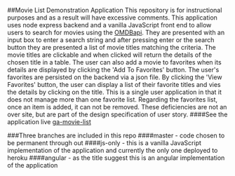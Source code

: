 ##Movie List Demonstration Application
This repository is for instructional purposes and as a result will have excessive comments.
This application uses node express backend and a vanilla JavaScript front end to allow users to search for movies using the [OMDBapi](http://www.omdbapi.com/). They are presented with an input box to enter a search string and after pressing enter or the search button they are presented a list of movie titles matching the criteria. The movie titles are clickable and when clicked will return the details of the chosen title in a table. The user can also add a movie to favorites when its details are displayed by clicking the 'Add To Favorites' button. The user's favorites are persisted on the backend via a json file. By clicking the 'View Favorites' button, the user can display a list of their favorite titles and vies the details by clicking on the title. This is a single user application in that it does not manage more than one favorite list. Regarding the favorites list, once an item is added, it can not be removed. These deficiencies are not an over site, but are part of the design specification of user story.
####See the application live
[ga-movie-list](https://ga-movie-list.herokuapp.com/)

    
###Three branches are included in this repo
####master - code chosen to be permanent through out
####js-only - this is a vanilla JavaScript implementation of the application and currently the only one deployed to heroku
####angular - as the title suggest this is an angular implementation of the application